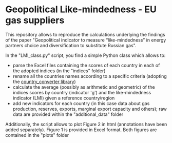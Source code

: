 # Geopolitical Like-mindedness - EU gas suppliers

This repository allows to reproduce the calculations underlying the findings of the paper "Geopolitical indicator to measure “like-mindedness” in energy partners choice and diversification to substitute Russian gas".

In the "LMI_class.py" script, you find a simple Python class which allows to:
- parse the Excel files containing the scores of each country in each of the adopted indices (in the "indices" folder)
- rename all the countries names according to a specific criteria (adopting the [country_converter library](https://github.com/IndEcol/country_converter))
- calculate the average (possibly as arithmetic and geometric) of the indices scores by country (indicator 'g') and the like-mindedness indicator (LMI) given a reference country/region
- add new indicators for each country (in this case data about gas production, reserves, exports, marginal export capacity and others); raw data are provided within the "additional_data" folder

Additionally, the script allows to plot Figure 2 in html (annotations have been added separately). Figure 1 is provided in Excel format. Both figures are contained in the "plots" folder
